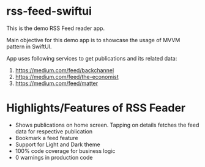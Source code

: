 # rss-feed-swiftui

This is the demo RSS Feed reader app.

Main objective for this demo app is to showcase the usage of MVVM pattern in SwiftUI.

App uses following services to get publications and its related data:

1. https://medium.com/feed/backchannel
1. https://medium.com/feed/the-economist
1. https://medium.com/feed/matter

# Highlights/Features of RSS Feader

* Shows publications on home screen. Tapping on details fetches the feed data for respective publication
* Bookmark a feed feature
* Support for Light and Dark theme
* 100% code coverage for business logic
* 0 warnings in production code
